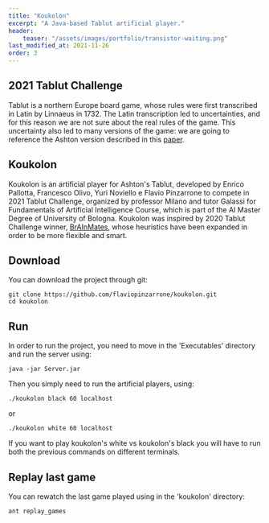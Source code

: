 ```yaml
---
title: "Koukolon"
excerpt: "A Java-based Tablut artificial player."
header:
    teaser: "/assets/images/portfolio/transistor-waiting.png"
last_modified_at: 2021-11-26
order: 3
---
```


## 2021 Tablut Challenge

Tablut is a northern Europe board game, whose rules were first
transcribed in Latin by Linnaeus in 1732. The Latin transcription
led to uncertainties, and for this reason we are not sure about
the real rules of the game. This uncertainty also led to many
versions of the game: we are going to reference the Ashton version
described in this
[paper](http://ww.aagenielsen.dk/LinnaeusPaper-Longer.pdf).

## Koukolon
Koukolon is an artificial player for Ashton's Tablut, developed by Enrico Pallotta, Francesco Olivo, Yuri Noviello e Flavio Pinzarrone to
compete in 2021 Tablut Challenge, organized by professor Milano and
tutor Galassi for Fundamentals of Artificial Intelligence Course,
which is part of the AI Master Degree of University of Bologna.
Koukolon was inspired by 2020 Tablut Challenge winner,
[BrAInMates](https://github.com/gmurro/Tablut),
whose heuristics have been expanded in order to be more flexible and smart.

## Download
You can download the project through git:
```
git clone https://github.com/flaviopinzarrone/koukolon.git
cd koukolon
```

## Run
In order to run the project, you need to move in the 'Executables'
directory and run the server using:
```
java -jar Server.jar
```
Then you simply need to run the artificial players, using:
```
./koukolon black 60 localhost
```
or
```
./koukolon white 60 localhost
```
If you want to play koukolon's white vs koukolon's black you will have
to run both the previous commands on different terminals.

## Replay last game
You can rewatch the last game played using in the 'koukolon' directory:

```
ant replay_games
```
